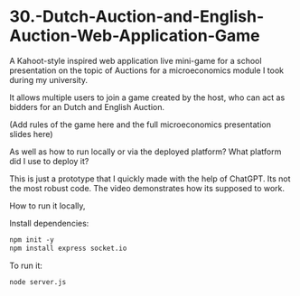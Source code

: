 # 30.-Dutch-Auction-and-English-Auction-Web-Application-Game

A Kahoot-style inspired web application live mini-game for a school presentation on the topic of Auctions for a microeconomics module I took during my university. 

It allows multiple users to join a game created by the host, who can act as bidders for an Dutch and English Auction.

(Add rules of the game here and the full microeconomics presentation slides here)

As well as how to run locally or via the deployed platform? What platform did I use to deploy it?


This is just a prototype that I quickly made with the help of ChatGPT. Its not the most robust code. The video demonstrates how its supposed to work.



How to run it locally,

Install dependencies:
```txt
npm init -y
npm install express socket.io
```

To run it:
```txt
node server.js
```
